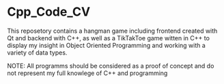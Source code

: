 # Cpp_Code_CV
This reposetory contains a hangman game including frontend created with Qt and backend with C++,
as well as a TikTakToe game witten in C++ to display my insight in Object Oriented Programming and working with a variety of data types.

NOTE: All programms should be considered as a proof of concept and do not represent my full knowlege of C++ and programming
